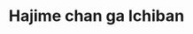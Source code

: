 --- 
title: "Hajime chan ga Ichiban"
publishdate: "2019-10-2T16:48:46+02:00"
src: "https://365manga.net/manga/hajime-chan-ga-ichiban"
image: "https://data.365manga.net/images/thumbnails/1430-hajime-chan-ga-ichiban.jpg"
description: "Okano Hajime is an ordinary - or maybe below ordinary - girl who was forced to take care everything in the family since she was young, because her family was very poor. Hajime had five younger brothers, who were quintuplets, and they were scouted by a music company. Thus, the realistic yet dreamy older sister had to try harder to watch over her restless brothers and to pursue her own…"
---